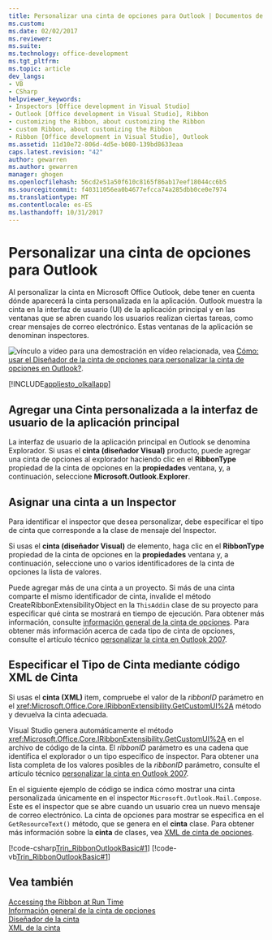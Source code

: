 ```yaml
---
title: Personalizar una cinta de opciones para Outlook | Documentos de Microsoft
ms.custom: 
ms.date: 02/02/2017
ms.reviewer: 
ms.suite: 
ms.technology: office-development
ms.tgt_pltfrm: 
ms.topic: article
dev_langs:
- VB
- CSharp
helpviewer_keywords:
- Inspectors [Office development in Visual Studio]
- Outlook [Office development in Visual Studio], Ribbon
- customizing the Ribbon, about customizing the Ribbon
- custom Ribbon, about customizing the Ribbon
- Ribbon [Office development in Visual Studio], Outlook
ms.assetid: 11d10e72-806d-4d5e-b080-139bd8633eaa
caps.latest.revision: "42"
author: gewarren
ms.author: gewarren
manager: ghogen
ms.openlocfilehash: 56cd2e51a50f610c8165f86ab17eef18044cc6b5
ms.sourcegitcommit: f40311056ea0b4677efcca74a285dbb0ce0e7974
ms.translationtype: MT
ms.contentlocale: es-ES
ms.lasthandoff: 10/31/2017
---
```

# <a name="customizing-a-ribbon-for-outlook"></a>Personalizar una cinta de opciones para Outlook
  Al personalizar la cinta en Microsoft Office Outlook, debe tener en cuenta dónde aparecerá la cinta personalizada en la aplicación. Outlook muestra la cinta en la interfaz de usuario (UI) de la aplicación principal y en las ventanas que se abren cuando los usuarios realizan ciertas tareas, como crear mensajes de correo electrónico. Estas ventanas de la aplicación se denominan inspectores.  
  
 ![vínculo a vídeo](../vsto/media/playvideo.gif "vínculo a vídeo") para una demostración en vídeo relacionada, vea [Cómo: usar el Diseñador de la cinta de opciones para personalizar la cinta de opciones en Outlook?](http://go.microsoft.com/fwlink/?LinkID=130312).  
  
 [!INCLUDE[appliesto_olkallapp](../vsto/includes/appliesto-olkallapp-md.md)]  
  
## <a name="adding-a-custom-ribbon-to-the-main-application-ui"></a>Agregar una Cinta personalizada a la interfaz de usuario de la aplicación principal  
 La interfaz de usuario de la aplicación principal en Outlook se denomina Explorador. Si usas el **cinta (diseñador Visual)** producto, puede agregar una cinta de opciones al explorador haciendo clic en el **RibbonType** propiedad de la cinta de opciones en la **propiedades** ventana, y, a continuación, seleccione **Microsoft.Outlook.Explorer**.  
  
## <a name="assigning-a-ribbon-to-an-inspector"></a>Asignar una cinta a un Inspector  
 Para identificar el inspector que desea personalizar, debe especificar el tipo de cinta que corresponde a la clase de mensaje del Inspector.  
  
 Si usas el **cinta (diseñador Visual)** de elemento, haga clic en el **RibbonType** propiedad de la cinta de opciones en la **propiedades** ventana y, a continuación, seleccione uno o varios identificadores de la cinta de opciones la lista de valores.  
  
 Puede agregar más de una cinta a un proyecto. Si más de una cinta comparte el mismo identificador de cinta, invalide el método CreateRibbonExtensibilityObject en la `ThisAddin` clase de su proyecto para especificar qué cinta se mostrará en tiempo de ejecución. Para obtener más información, consulte [información general de la cinta de opciones](../vsto/ribbon-overview.md). Para obtener más información acerca de cada tipo de cinta de opciones, consulte el artículo técnico [personalizar la cinta en Outlook 2007](http://msdn.microsoft.com/en-us/946e97ea-f556-4e84-8fac-01cd9214e170).  
  
## <a name="specifying-the-ribbon-type-by-using-ribbon-xml"></a>Especificar el Tipo de Cinta mediante código XML de Cinta  
 Si usas el **cinta (XML)** item, compruebe el valor de la *ribbonID* parámetro en el <xref:Microsoft.Office.Core.IRibbonExtensibility.GetCustomUI%2A> método y devuelva la cinta adecuada.  
  
 Visual Studio genera automáticamente el método <xref:Microsoft.Office.Core.IRibbonExtensibility.GetCustomUI%2A> en el archivo de código de la cinta. El *ribbonID* parámetro es una cadena que identifica el explorador o un tipo específico de inspector. Para obtener una lista completa de los valores posibles de la *ribbonID* parámetro, consulte el artículo técnico [personalizar la cinta en Outlook 2007](http://msdn.microsoft.com/en-us/946e97ea-f556-4e84-8fac-01cd9214e170).  
  
 En el siguiente ejemplo de código se indica cómo mostrar una cinta personalizada únicamente en el inspector `Microsoft.Outlook.Mail.Compose`. Este es el inspector que se abre cuando un usuario crea un nuevo mensaje de correo electrónico. La cinta de opciones para mostrar se especifica en el `GetResourceText()` método, que se genera en el **cinta** clase. Para obtener más información sobre la **cinta** de clases, vea [XML de cinta de opciones](../vsto/ribbon-xml.md).  
  
 [!code-csharp[Trin_RibbonOutlookBasic#1](../vsto/codesnippet/CSharp/Trin_RibbonOutlookBasic/Ribbon1.cs#1)]
 [!code-vb[Trin_RibbonOutlookBasic#1](../vsto/codesnippet/VisualBasic/Trin_RibbonOutlookBasic/Ribbon1.vb#1)]  
  
## <a name="see-also"></a>Vea también  
 [Accessing the Ribbon at Run Time](../vsto/accessing-the-ribbon-at-run-time.md)   
 [Información general de la cinta de opciones](../vsto/ribbon-overview.md)   
 [Diseñador de la cinta](../vsto/ribbon-designer.md)   
 [XML de la cinta](../vsto/ribbon-xml.md)  
  
  